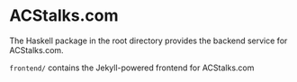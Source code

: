 # ACStalks.com

The Haskell package in the root directory provides the backend service for ACStalks.com.

`frontend/` contains the Jekyll-powered frontend for ACStalks.com
